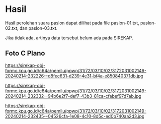 # Hasil

Hasil perolehan suara paslon dapat dilihat pada file paslon-01.txt, paslon-02.txt, dan paslon-03.txt.

Jika tidak ada, artinya data tersebut belum ada pada SIREKAP.

## Foto C Plano

https://sirekap-obj-formc.kpu.go.id/c64a/pemilu/ppwp/31/72/03/10/02/3172031002149-20240214-232226--d8fec631-d239-4e31-bf4a-e850840371db.jpg

https://sirekap-obj-formc.kpu.go.id/c64a/pemilu/ppwp/31/72/03/10/02/3172031002149-20240214-232332--94b6e2f7-def7-43b3-81ca-cfabef97d7ab.jpg

https://sirekap-obj-formc.kpu.go.id/c64a/pemilu/ppwp/31/72/03/10/02/3172031002149-20240214-232435--04526cfa-1e08-4c10-8d5c-ed0b740aa2d3.jpg

